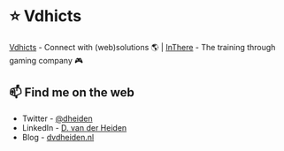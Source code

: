 # :star: Vdhicts

[Vdhicts](https://www.vdhicts.nl) - Connect with (web)solutions :earth_americas: | [InThere](https://www.inthere.nl) - The training through gaming company :video_game:

## 📫 Find me on the web

- Twitter - [@dheiden](https://twitter.com/dheiden)
- LinkedIn - [D. van der Heiden](https://www.linkedin.com/in/dvdheiden)
- Blog - [dvdheiden.nl](https://www.dvdheiden.nl)
